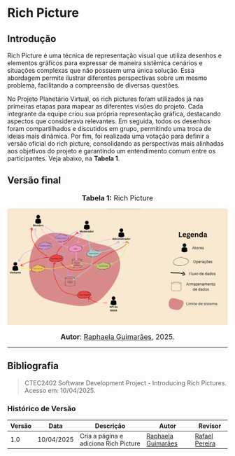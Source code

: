 # Rich Picture <a id="artefato"></a>

## Introdução

Rich Picture é uma técnica de representação visual que utiliza desenhos e elementos gráficos para expressar de maneira sistêmica cenários e situações complexas que não possuem uma única solução. Essa abordagem permite ilustrar diferentes perspectivas sobre um mesmo problema, facilitando a compreensão de diversas questões.

No Projeto Planetário Virtual, os rich pictures foram utilizados já nas primeiras etapas para mapear as diferentes visões do projeto. Cada integrante da equipe criou sua própria representação gráfica, destacando aspectos que considerava relevantes. Em seguida, todos os desenhos foram compartilhados e discutidos em grupo, permitindo uma troca de ideias mais dinâmica. Por fim, foi realizada uma votação para definir a versão oficial do rich picture, consolidando as perspectivas mais alinhadas aos objetivos do projeto e garantindo um entendimento comum entre os participantes. Veja abaixo, na **Tabela 1**.

## Versão final

<font size="3"><p style="text-align: center"><b>Tabela 1:</b> Rich Picture</p></font>

![RichPicture](./assets/Rich_Picture.png)

<font size="3"><p style="text-align: center"><b>Autor</b>: [Raphaela Guimarães](https://github.com/raphaiela), 2025.</p></font>

---

## Bibliografia

> CTEC2402 Software Development Project - Introducing Rich Pictures. Acesso em: 10/04/2025.

### Histórico de Versão

| Versão | Data       | Descrição                                      | Autor               | Revisor            |
|--------|------------|------------------------------------------------|---------------------|--------------------|
| 1.0    | 10/04/2025 | Cria a página e adiciona Rich Picture | [Raphaela Guimarães](https://github.com/raphaiela)         |  [Rafael Pereira](https://github.com/rafgpereira)  |
